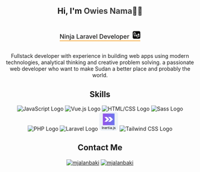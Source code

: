 <h2 align="center">Hi, I'm <span style="font-weight:bold;color:#3e3e3e">Owies Nama</span>👋🏽</h2>
<div align="center">
<h3 align="center" style="display:flex; align-items:center; justify-content:center; display:inline-block; font-weight:500; border-bottom:3px solid rgb(250,200,130)">Ninja Laravel Developer  
<svg style="margin-left:5px" width="20" viewBox="0 0 15 15" fill="none" xmlns="http://www.w3.org/2000/svg"><g id="SVGRepo_bgCarrier" stroke-width="0"></g><g id="SVGRepo_iconCarrier"> <path d="M4.10395 3.39722L6.57057 8.33045L3.92564 9.2121L2.59746 3.89939L4.10395 3.39722Z" fill="#000000"></path> <path d="M9.27727 11.5078L7.98064 8.91452L11.1378 7.86212L12.3027 9.69254L9.27727 11.5078Z" fill="#000000"></path> <path d="M12.1839 6.45935L11.5623 6.66653L11.0444 5.85257L11.6207 5.70848L12.1839 6.45935Z" fill="#000000"></path> <path fill-rule="evenodd" clip-rule="evenodd" d="M0 2.5C0 1.11929 1.11929 0 2.5 0H12.5C13.8807 0 15 1.11929 15 2.5V12.5C15 13.8807 13.8807 15 12.5 15H2.5C1.11929 15 0 13.8807 0 12.5V2.5ZM4.80445 2.56215C4.69317 2.33959 4.43518 2.23272 4.19912 2.31141L1.84198 3.09712C1.59412 3.17974 1.45165 3.43927 1.51502 3.69273L3.08645 9.97845C3.12023 10.1136 3.20883 10.2285 3.33091 10.2955C3.453 10.3625 3.59751 10.3756 3.72963 10.3315L7.02232 9.23396L8.62431 12.4379C8.68659 12.5625 8.79801 12.6554 8.93173 12.6944C9.06544 12.7333 9.20934 12.7147 9.32877 12.6431L13.2573 10.2859C13.373 10.2165 13.4557 10.1033 13.4867 9.97206C13.5177 9.84078 13.4943 9.70254 13.4219 9.58874L12.1157 7.53616L13.1582 7.18866C13.3107 7.13784 13.4294 7.01682 13.4773 6.86341C13.5253 6.71 13.4965 6.5429 13.4001 6.41432L12.2215 4.84289C12.1008 4.68196 11.8954 4.60903 11.7003 4.65782L10.1288 5.05068C9.9729 5.08966 9.84522 5.20122 9.78567 5.3505C9.72613 5.49979 9.74197 5.6686 9.82826 5.80419L10.5845 6.99249L7.52888 8.01101L4.80445 2.56215Z" fill="#000000"></path> </g></svg></h3>
</div>


<p align="center">
Fullstack developer with experience in building web apps using modern technologies, analytical thinking and creative problem solving.
a passionate web developer who want to make Sudan a better place and probably the world.</p>

<p align="center">
<h2 align="center">Skills</h2>
</p>
<p align="center">

<img src="https://www.vectorlogo.zone/logos/javascript/javascript-icon.svg" alt="JavaScript Logo" width="50" height="50"/>
<img src="https://www.vectorlogo.zone/logos/vuejs/vuejs-icon.svg" alt="Vue.js Logo" width="50" height="50"/>
<img src="https://www.vectorlogo.zone/logos/w3_html5/w3_html5-icon.svg" alt="HTML/CSS Logo" width="50" height="50"/>
<img src="https://www.vectorlogo.zone/logos/sass-lang/sass-lang-icon.svg" alt="Sass Logo" width="50" height="50"/>
<img src="https://www.vectorlogo.zone/logos/php/php-icon.svg" alt="PHP Logo" width="50" height="50"/>
<img src="https://www.vectorlogo.zone/logos/laravel/laravel-icon.svg" alt="Laravel Logo" width="50" height="50"/>
<img src="https://raw.githubusercontent.com/agungksidik/public-assets/master/logo/inertiajs-logo.png" alt="Inertia.js Logo" width="50" height="50"/>
<img src="https://www.vectorlogo.zone/logos/tailwindcss/tailwindcss-icon.svg" alt="Tailwind CSS Logo" width="50" height="50"/>
</p>


<p align="center">
<h2 align="center">Contact Me</h2>
</p>

<p align="center">
<a href="https://twitter.com/OwiesNama" target="blank"><img align="center" src="https://raw.githubusercontent.com/rahuldkjain/github-profile-readme-generator/master/src/images/icons/Social/twitter.svg" alt="mjalanbaki" height="50" width="50" /></a>
  <a href="https://www.linkedin.com/in/owiesnama/" target="blank">
    <img align="center" src="https://raw.githubusercontent.com/rahuldkjain/github-profile-readme-generator/master/src/images/icons/Social/linked-in-alt.svg" alt="mjalanbaki" height="30" width="40" />
  </a>
  </p>
